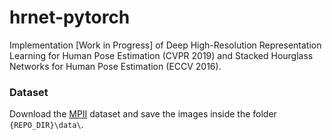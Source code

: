 # hrnet-pytorch
Implementation [Work in Progress] of Deep High-Resolution Representation Learning for Human Pose Estimation (CVPR 2019) and Stacked Hourglass Networks for Human Pose Estimation (ECCV 2016).

### Dataset
Download the [MPII](http://human-pose.mpi-inf.mpg.de/) dataset and save the images inside the folder `{REPO_DIR}\data\`.
